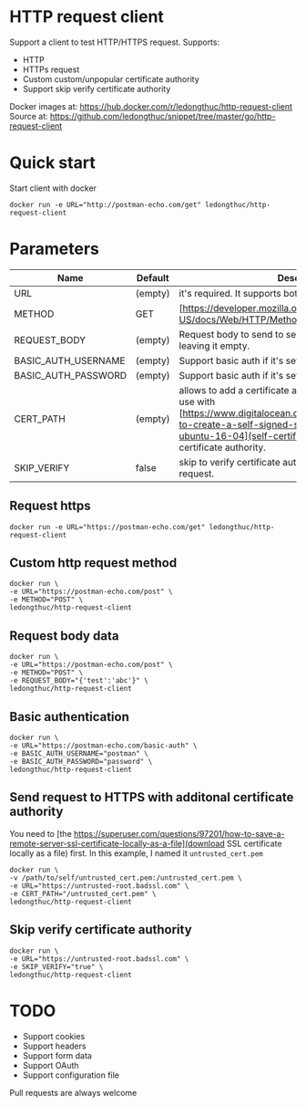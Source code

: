 # HTTP request client

Support a client to test HTTP/HTTPS request. Supports:
 - HTTP
 - HTTPs request
 - Custom custom/unpopular certificate authority
 - Support skip verify certificate authority

Docker images at: https://hub.docker.com/r/ledongthuc/http-request-client
Source at: https://github.com/ledongthuc/snippet/tree/master/go/http-request-client

# Quick start

Start client with docker
```
docker run -e URL="http://postman-echo.com/get" ledongthuc/http-request-client
```
# Parameters

Name | Default | Description
------------ | ------------- | -------------
URL | (empty) |  it's required. It supports both http and https.
METHOD | GET | [https://developer.mozilla.org/en-US/docs/Web/HTTP/Methods](http request method)
REQUEST_BODY | (empty) | Request body to send to server. Won't send anything if leaving it empty.
BASIC_AUTH_USERNAME | (empty) | Support basic auth if it's set.
BASIC_AUTH_PASSWORD | (empty) | Support basic auth if it's set.
CERT_PATH | (empty) | allows to add a certificate authority cert file. Frequently to use with [https://www.digitalocean.com/community/tutorials/how-to-create-a-self-signed-ssl-certificate-for-nginx-in-ubuntu-16-04](self-certificate ssl) or untrusted certificate authority.
SKIP_VERIFY | false | skip to verify certificate authority issuer with https request.

## Request https

```
docker run -e URL="https://postman-echo.com/get" ledongthuc/http-request-client
```

## Custom http request method

```
docker run \
-e URL="https://postman-echo.com/post" \
-e METHOD="POST" \
ledongthuc/http-request-client
```

## Request body data

```
docker run \
-e URL="https://postman-echo.com/post" \
-e METHOD="POST" \
-e REQUEST_BODY="{'test':'abc'}" \
ledongthuc/http-request-client
```

## Basic authentication

```
docker run \
-e URL="https://postman-echo.com/basic-auth" \
-e BASIC_AUTH_USERNAME="postman" \
-e BASIC_AUTH_PASSWORD="password" \
ledongthuc/http-request-client
```

## Send request to HTTPS with additonal certificate authority

You need to [the https://superuser.com/questions/97201/how-to-save-a-remote-server-ssl-certificate-locally-as-a-file](download SSL certificate locally as a file) first. In this example, I named it `untrusted_cert.pem`

```
docker run \
-v /path/to/self/untrusted_cert.pem:/untrusted_cert.pem \
-e URL="https://untrusted-root.badssl.com" \
-e CERT_PATH="/untrusted_cert.pem" \
ledongthuc/http-request-client
```

## Skip verify certificate authority

```
docker run \
-e URL="https://untrusted-root.badssl.com" \
-e SKIP_VERIFY="true" \
ledongthuc/http-request-client
```

# TODO

 - Support cookies
 - Support headers
 - Support form data
 - Support OAuth
 - Support configuration file

Pull requests are always welcome
